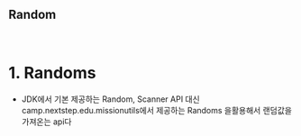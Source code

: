## Random


<br/>

# 1. Randoms
 - JDK에서 기본 제공하는 Random, Scanner API 대신 camp.nextstep.edu.missionutils에서 제공하는 Randoms 을활용해서 랜덤값을 가져온는 api다
